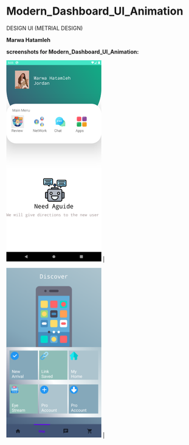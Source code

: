 # Modern_Dashboard_UI_Animation


DESIGN UI (METRIAL DESIGN)


**Marwa Hatamleh** <br>








**screenshots  for Modern_Dashboard_UI_Animation:**


 <img src="2021-03-05 17-05-22 High Res Screenshot.png" width="250">  |
 
 <img src="pic1.png" width="250">  |
  
